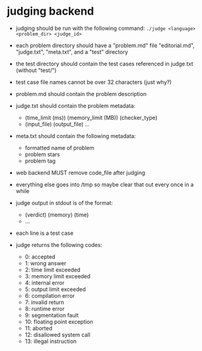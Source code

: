 # judging backend

- judging should be run with the following command:
`./judge <language> <problem_dir> <judge_id>`
- each problem directory should have a "problem.md" file "editorial.md", "judge.txt", "meta.txt", and a "test" directory
- the test directory should contain the test cases referenced in judge.txt (without "test/")
- test case file names cannot be over 32 characters (just why?)
- problem.md should contain the problem description
- judge.txt should contain the problem metadata:
	- (time_limit (ms)) (memory_limit (MB)) (checker_type)
	- (input_file) (output_file)
	...
- meta.txt should contain the following metadata:
	- formatted name of problem
	- problem stars
	- problem tag

- web backend MUST remove code_file after judging
- everything else goes into /tmp so maybe clear that out every once in a while

- judge output in stdout is of the format:
	- (verdict) (memory) (time)
	- ...
- each line is a test case
- judge returns the following codes:
	- 0: accepted
	- 1: wrong answer
	- 2: time limit exceeded
	- 3: memory limit exceeded
	- 4: internal error
	- 5: output limit exceeded
	- 6: compilation error
	- 7: invalid return
	- 8: runtime error
	- 9: segmentation fault
	- 10: floating point exception
	- 11: aborted
	- 12: disallowed system call
	- 13: illegal instruction